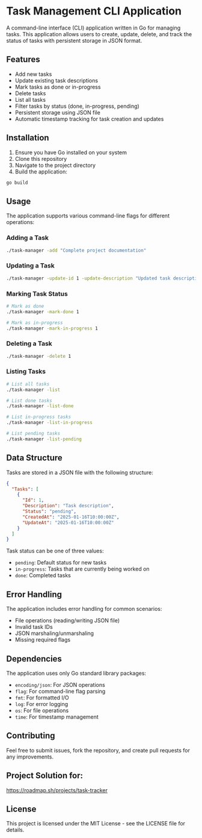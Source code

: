 # Task Management CLI Application

A command-line interface (CLI) application written in Go for managing tasks. This application allows users to create, update, delete, and track the status of tasks with persistent storage in JSON format.

## Features

- Add new tasks
- Update existing task descriptions
- Mark tasks as done or in-progress
- Delete tasks
- List all tasks
- Filter tasks by status (done, in-progress, pending)
- Persistent storage using JSON file
- Automatic timestamp tracking for task creation and updates

## Installation

1. Ensure you have Go installed on your system
2. Clone this repository
3. Navigate to the project directory
4. Build the application:
```bash
go build
```

## Usage

The application supports various command-line flags for different operations:

### Adding a Task
```bash
./task-manager -add "Complete project documentation"
```

### Updating a Task
```bash
./task-manager -update-id 1 -update-description "Updated task description"
```

### Marking Task Status
```bash
# Mark as done
./task-manager -mark-done 1

# Mark as in-progress
./task-manager -mark-in-progress 1
```

### Deleting a Task
```bash
./task-manager -delete 1
```

### Listing Tasks
```bash
# List all tasks
./task-manager -list

# List done tasks
./task-manager -list-done

# List in-progress tasks
./task-manager -list-in-progress

# List pending tasks
./task-manager -list-pending
```

## Data Structure

Tasks are stored in a JSON file with the following structure:

```json
{
  "Tasks": [
    {
      "Id": 1,
      "Description": "Task description",
      "Status": "pending",
      "CreatedAt": "2025-01-16T10:00:00Z",
      "UpdateAt": "2025-01-16T10:00:00Z"
    }
  ]
}
```

Task status can be one of three values:
- `pending`: Default status for new tasks
- `in-progress`: Tasks that are currently being worked on
- `done`: Completed tasks

## Error Handling

The application includes error handling for common scenarios:
- File operations (reading/writing JSON file)
- Invalid task IDs
- JSON marshaling/unmarshaling
- Missing required flags

## Dependencies

The application uses only Go standard library packages:
- `encoding/json`: For JSON operations
- `flag`: For command-line flag parsing
- `fmt`: For formatted I/O
- `log`: For error logging
- `os`: For file operations
- `time`: For timestamp management

## Contributing

Feel free to submit issues, fork the repository, and create pull requests for any improvements.

## Project Solution for:

https://roadmap.sh/projects/task-tracker

## License

This project is licensed under the MIT License - see the LICENSE file for details.
